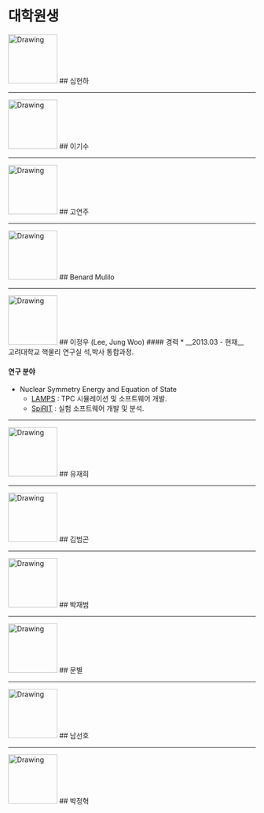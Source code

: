 # 대학원생

<img src="" alt="Drawing" style="width: 100px;"/>
## 심현하

---
<img src="https://nuclear.korea.ac.kr/twiki/pub/Main/Graduate/kisoo.jpg" alt="Drawing" style="width: 100px;"/>
## 이기수

---
<img src="https://nuclear.korea.ac.kr/twiki/pub/Main/Graduate/yeonju.jpg" alt="Drawing" style="width: 100px;"/>
## 고연주

---
<img src="https://nuclear.korea.ac.kr/twiki/pub/Main/Graduate/Benard_Mulilo.jpg" alt="Drawing" style="width: 100px;"/>
## Benard Mulilo

---
<img src="https://nuclear.korea.ac.kr/twiki/pub/Main/Graduate/정우.jpg" alt="Drawing" style="width: 100px;"/>
## 이정우 (Lee, Jung Woo)
#### 경력
 * __2013.03 - 현재__ &nbsp;&nbsp; 고려대학교 핵물리 연구실 석,박사 통합과정.

#### 연구 분야
  * Nuclear Symmetry Energy and Equation of State
    * [LAMPS](lamps.md) : TPC 시뮬레이션 및 소프트웨어 개발.
    * [SpiRIT](spirit.md) : 실험 소프트웨어 개발 및 분석.

---
<img src="https://nuclear.korea.ac.kr/twiki/pub/Main/Graduate/유재희.jpg" alt="Drawing" style="width: 100px;"/>
## 유재희

---
<img src="https://nuclear.korea.ac.kr/twiki/pub/Main/Graduate/BumgonKim.jpg" alt="Drawing" style="width: 100px;"/>
## 김범곤

---
<img src="https://nuclear.korea.ac.kr/twiki/pub/Main/Graduate/박재범_.jpg" alt="Drawing" style="width: 100px;"/>
## 박재범

---
<img src="https://nuclear.korea.ac.kr/twiki/pub/Main/Graduate/ByulMoon.jpg" alt="Drawing" style="width: 100px;"/>
## 문별

---
<img src="https://nuclear.korea.ac.kr/twiki/pub/Main/Graduate/Nam.jpg" alt="Drawing" style="width: 100px;"/>
## 남선호

---
<img src="https://nuclear.korea.ac.kr/twiki/pub/Main/Graduate/JHPark.jpg" alt="Drawing" style="width: 100px;"/>
## 박정혁
